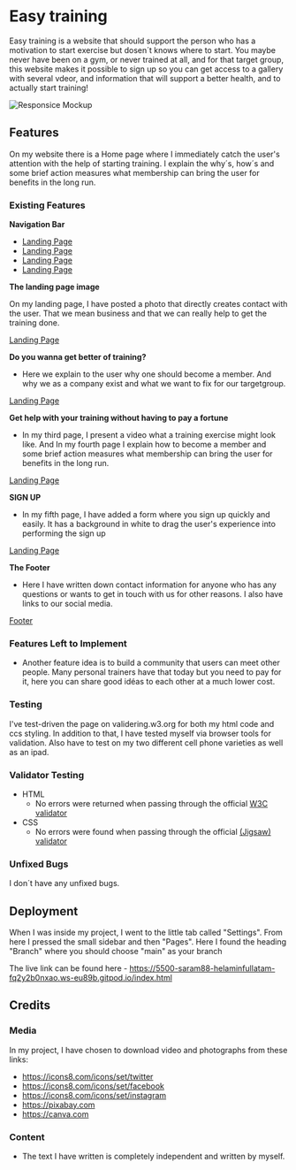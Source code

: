 # Easy training

Easy training is a website that should support the person who has a motivation to start exercise but dosen´t knows where to start. You maybe never have been on a gym, or never trained at all, and for that target group, this website makes it possible to sign up so you can get access to a gallery with several vdeor, and information that will support a better health, and to actually start training!

![Responsice Mockup](/images/https5500-saram88-helaminfullatam-fq2y2b0nxao.ws-eu89b.gitpod.ioindex.html.png)

## Features 

On my website there is a Home page where I immediately catch the user's attention with the help of starting training. I explain the why´s, how´s and some brief action measures what membership can bring the user for benefits in the long run.

### Existing Features
__Navigation Bar__
- [Landing Page](https://5500-saram88-helaminfullatam-fq2y2b0nxao.ws-eu89b.gitpod.io/index.html)
- [Landing Page](https://5500-saram88-helaminfullatam-fq2y2b0nxao.ws-eu89b.gitpod.io/index.html#information)
- [Landing Page](https://5500-saram88-helaminfullatam-fq2y2b0nxao.ws-eu89b.gitpod.io/index.html#signup)
- [Landing Page](https://5500-saram88-helaminfullatam-fq2y2b0nxao.ws-eu89b.gitpod.io/index.html#contact)

__The landing page image__

On my landing page, I have posted a photo that directly creates contact with the user. That we mean business and that we can really help to get the training done.

[Landing Page](Https://5500-saram88-helaminfullatam-fq2y2b0nxao.ws-eu89b.gitpod.io/index.html)

__Do you wanna get better of training?__

  - Here we explain to the user why one should become a member. And why we as a company exist and what we want to fix for our targetgroup.

[Landing Page](https://5500-saram88-helaminfullatam-fq2y2b0nxao.ws-eu89b.gitpod.io/index.html#information)

__Get help with your training without having to pay a fortune__

  - In my third page, I present a video what a training exercise might look like. And In my fourth page I explain how to become a member and some brief action measures what membership can bring the user for benefits in the long run.

[Landing Page](https://5500-saram88-helaminfullatam-fq2y2b0nxao.ws-eu89b.gitpod.io/index.html#information)

__SIGN UP__

  - In my fifth page, I have added a form where you sign up quickly and easily. It has a background in white to drag the user's experience into performing the sign up

[Landing Page](https://5500-saram88-helaminfullatam-fq2y2b0nxao.ws-eu89b.gitpod.io/index.html#information)


__The Footer__ 

  - Here I have written down contact information for anyone who has any questions or wants to get in touch with us for other reasons. I also have links to our social media.


[Footer](https://5500-saram88-helaminfullatam-fq2y2b0nxao.ws-eu89b.gitpod.io/index.html#contact)



### Features Left to Implement

- Another feature idea is to build a community that users can meet other people. Many personal trainers have that today but you need to pay for it, here you can share good idéas to each other at a much lower cost.



### Testing 

I've test-driven the page on validering.w3.org for both my html code and ccs styling. In addition to that, I have tested myself via browser tools for validation. Also have to test on my two different cell phone varieties as well as an ipad.




### Validator Testing 

- HTML
  - No errors were returned when passing through the official [W3C validator](https://validator.w3.org/nu/?doc=https%3A%2F%2F5500-saram88-helaminfullatam-fq2y2b0nxao.ws-eu89b.gitpod.io%2Findex.html)
- CSS
  - No errors were found when passing through the official [(Jigsaw) validator](https://jigsaw.w3.org/css-validator/validator?uri=https%3A%2F%2F5500-saram88-helaminfullatam-fq2y2b0nxao.ws-eu89b.gitpod.io%2Findex.html&profile=css3svg&usermedium=all&warning=1&vextwarning=&lang=sv)

### Unfixed Bugs

I don´t have any unfixed bugs.

## Deployment

When I was inside my project, I went to the little tab called "Settings". From here I pressed the small sidebar and then "Pages". Here I found the heading "Branch" where you should choose "main" as your branch



The live link can be found here - https://5500-saram88-helaminfullatam-fq2y2b0nxao.ws-eu89b.gitpod.io/index.html

## Credits 

### Media

In my project, I have chosen to download video and photographs from these links:

- https://icons8.com/icons/set/twitter
- https://icons8.com/icons/set/facebook 
- https://icons8.com/icons/set/instagram
- https://pixabay.com
- https://canva.com 

### Content 

- The text I have written is completely independent and written by myself.